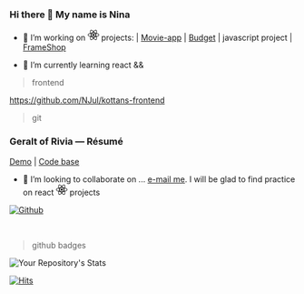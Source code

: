### Hi there 👋 My name is Nina

- 🔭 I’m working on <img src="images/logo-react.js.png" alt="react" title="react" width="20px" style="max-width:100%;"> projects: | [Movie-app](https://a-movie-app.netlify.app/) | [Budget](https://budget-njul.netlify.app/) | javascript project | [FrameShop](https://fshop-njul.netlify.app/)

- 🌱 I’m currently learning react &&

> frontend

https://github.com/NJul/kottans-frontend

> git
### Geralt of Rivia — Résumé
[Demo](https://njul.github.io/homepage/) |
[Code base](https://github.com/NJul/homepage)

- 👯 I’m looking to collaborate on ... [e-mail me](mailto:nina.dev.web@gmail.com). I will be glad to find practice on react <img src="images/logo-react.js.png" width="20px" style="max-width:100%;"> projects

[![Github](https://img.shields.io/badge/GitHub-100000?style=for-the-badge&logo=github&logoColor=white)](https://github.com/NJul)

<br />

> github badges

![Your Repository's Stats](https://github-readme-stats.vercel.app/api/top-langs/?username=NJul&theme=blue-green)

<!--
![Your Repository's Stats](https://github-readme-stats.vercel.app/api?username=NJul&show_icons=true)
 -->

<!--
![GitHub Contributors Image](https://contrib.rocks/image?repo=NJul/NJul)

![Profile View Counter](https://komarev.com/ghpvc/?username=NJul)
-->

[![Hits](https://hits.seeyoufarm.com/api/count/incr/badge.svg?url=https%3A%2F%2Fgithub.com%2FNJul%2Fhit-counter&count_bg=%234AC41C&title_bg=%23555555&icon=&icon_color=%23E7E7E7&title=hits+%28today+%2F+total%29&edge_flat=false)](https://hits.seeyoufarm.com)

<!--
😂 Here is a random joke that'll make you laugh!

 ![Jokes Card](https://readme-jokes.vercel.app/api)
 -->
